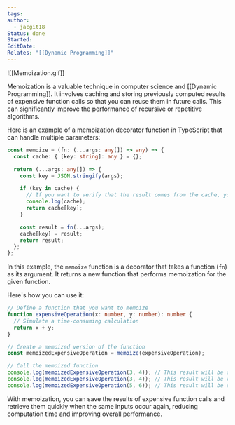 ```yaml
---
tags: 
author:
  - jacgit18
Status: done
Started: 
EditDate: 
Relates: "[[Dynamic Programming]]"
---
```

![[Memoization.gif]]

Memoization is a valuable technique in computer science and [[Dynamic Programming]]. It involves caching and storing previously computed results of expensive function calls so that you can reuse them in future calls. This can significantly improve the performance of recursive or repetitive algorithms.


Here is an example of a memoization decorator function in TypeScript that can handle multiple parameters:

```typescript
const memoize = (fn: (...args: any[]) => any) => {
  const cache: { [key: string]: any } = {};

  return (...args: any[]) => {
    const key = JSON.stringify(args);

    if (key in cache) {
      // If you want to verify that the result comes from the cache, you can log it
      console.log(cache);
      return cache[key];
    }

    const result = fn(...args);
    cache[key] = result;
    return result;
  };
};
```

In this example, the `memoize` function is a decorator that takes a function (`fn`) as its argument. It returns a new function that performs memoization for the given function.

Here's how you can use it:

```typescript
// Define a function that you want to memoize
function expensiveOperation(x: number, y: number): number {
  // Simulate a time-consuming calculation
  return x + y;
}

// Create a memoized version of the function
const memoizedExpensiveOperation = memoize(expensiveOperation);

// Call the memoized function
console.log(memoizedExpensiveOperation(3, 4)); // This result will be cached
console.log(memoizedExpensiveOperation(3, 4)); // This result will be retrieved from the cache
console.log(memoizedExpensiveOperation(5, 6)); // This result will be cached separately
```

With memoization, you can save the results of expensive function calls and retrieve them quickly when the same inputs occur again, reducing computation time and improving overall performance.


